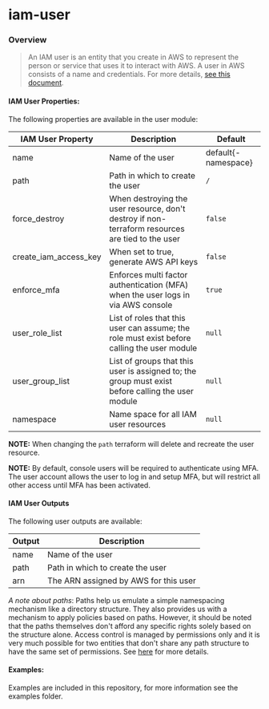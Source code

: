 # iam-user
### Overview
> An IAM user is an entity that you create in AWS to represent the person or service that uses it to interact with AWS. A user in AWS consists of a name and credentials. For more details, [see this document](https://docs.aws.amazon.com/IAM/latest/UserGuide/id_users.html).

#### IAM User Properties:
The following properties are available in the user module:

|IAM User Property|Description              |Default|
|---------|-------------------------------|-----------|
|name       | Name of the user| default{-namespace} |
|path   | Path in which to create the user| `/`|
|force_destroy  | When destroying the user resource, don't destroy if non-terraform resources are tied to the user| `false`|
|create_iam_access_key | When set to true, generate AWS API keys| `false`|
|enforce_mfa |Enforces multi factor authentication (MFA) when the user logs in via AWS console| `true`|
|user_role_list  | List of roles that this user can assume; the role must exist before calling the user module| `null`|
|user_group_list  | List of groups that this user is assigned to; the group must exist before calling the user module| `null`|
|namespace|Name space for all IAM user resources| `null` |

**NOTE:** When changing the `path` terraform will delete and recreate the user resource.

**NOTE:** By default, console users will be required to authenticate using MFA. The user account allows the user to log in and setup MFA, but will restrict all other access until MFA has been activated.

#### IAM User Outputs

The following user outputs are available:

|Output        |Description           |
|--------------|----------------------|
|name |Name of the user |
|path|Path in which to create the user |
|arn  |The ARN assigned by AWS for this user |

*A note about paths*: Paths help us emulate a simple namespacing mechanism like a directory structure. They also provides us with a mechanism to apply policies based on paths. However, it should be noted that the paths themselves don't afford any specific rights solely based on the structure alone. Access control is managed by permissions only and it is very much possible for two entities that don't share any path structure to have the same set of permissions. See [here](https://docs.aws.amazon.com/IAM/latest/UserGuide/reference_identifiers.html) for more details.

#### Examples:

Examples are included in this repository, for more information see the examples folder.
